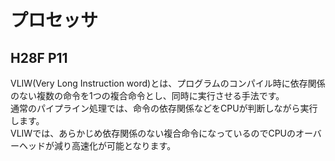 # プロセッサ
## H28F P11
VLIW(Very Long Instruction word)とは、プログラムのコンパイル時に依存関係のない複数の命令を1つの複合命令とし、同時に実行させる手法です。  
通常のパイプライン処理では、命令の依存関係などをCPUが判断しながら実行します。  
VLIWでは、あらかじめ依存関係のない複合命令になっているのでCPUのオーバーヘッドが減り高速化が可能となります。
